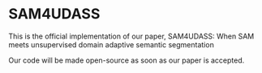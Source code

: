 # SAM4UDASS
This is the official implementation of our paper, SAM4UDASS: When SAM meets unsupervised domain adaptive semantic segmentation

Our code will be made open-source as soon as our paper is accepted. 
